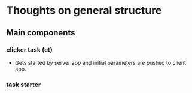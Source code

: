 # Thoughts on general structure

## Main components

### clicker task (ct)
- Gets started by server app and initial parameters are pushed to client app.

### task starter

